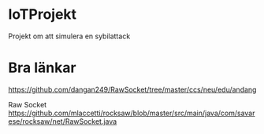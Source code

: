 # IoTProjekt
Projekt om att simulera en sybilattack

# Bra länkar
https://github.com/dangan249/RawSocket/tree/master/ccs/neu/edu/andang

Raw Socket
https://github.com/mlaccetti/rocksaw/blob/master/src/main/java/com/savarese/rocksaw/net/RawSocket.java
